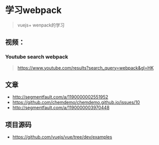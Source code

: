 # 学习webpack
> vuejs+ wenpack的学习

## 视频：
### Youtube search webpack
> https://www.youtube.com/results?search_query=webpack&gl=HK

## 文章
* http://segmentfault.com/a/1190000002551952
* https://github.com/chemdemo/chemdemo.github.io/issues/10
* http://segmentfault.com/a/1190000003970448


## 项目源码
* https://github.com/vuejs/vue/tree/dev/examples
